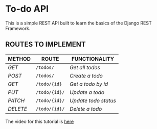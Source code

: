 # To-do API
This is a simple REST API built to learn the basics of the Django REST Framework.

## ROUTES TO IMPLEMENT
| METHOD | ROUTE | FUNCTIONALITY |
| ------- | ----- | ------------- |
| *GET* | ```/todos/``` | _Get all todos_|
| *POST* | ```/todos/``` | _Create a todo_|
| *GET* | ```/todo/{id}``` | _Get a todo by id_|
| *PUT* | ```/todo/{id}/``` | _Update a todo_|
| *PATCH* | ```/todo/{id}/``` | _Update todo status_|
| *DELETE* | ```/todo/{id}/``` | _Delete a todo_|

The video for this tutorial is [here](https://youtu.be/W3IPIl-GYTs)